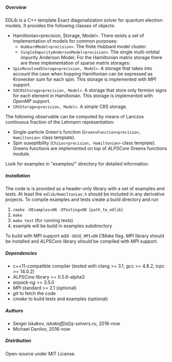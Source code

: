 ##### Overview
EDLib is a C++ template Exact diagonalization solver for quantum electron models. It provides the following classes of objects:

- Hamiltonian<precision, Storage, Model>. 
There exists a set of implementation of models for common purposes:
    - `HubbardModel<precision>`. The finite Hubbard model cluster.
    - `SingleImpurityAndersonModel<precision>`. The single multi-orbital impurity Anderson Model.
For the Hamiltonian matrix storage there are three implementation of sparse matrix storages:
- `SpinResolvedStorage<precision, Model>`. A storage that takes into account the case when hopping Hamiltonian can be expressed as Kronecker sum for each spin. This storage is implemented with *MPI* support.
- `SOCRSStorage<precision, Model>`. A storage that store only fermion signs for each element in Hamiltonian. This storage is implemented with *OpenMP* support.
- `CRSStorage<precision, Model>`. A simple CRS storage.

The following observable can be computed by means of Lanczos continuous fraction of the Lehmann representation:
- Single-particle Green's function (`GreensFunction<precision, Hamiltonian>` class template).
- Spin suseptibility (`ChiLoc<precision, Hamiltonian>` class template).
Greens functions are implemented on top of *ALPSCore* Greens functions module.

Look for examples in "examples/" directory for detailed information.

##### Installation ###
The code is is provided as a header-only library with a set of examples and tests.
At least the `edlib/Hamiltonian.h` should be included in any derivative projects.
To compile examples and tests create a build directory and run 

1. `cmake -DExamples=ON -DTesting=ON {path_to_edlib}`
2. `make`
3. `make test` (for running tests)
4. example will be build in examples subdirectory

To build with MPI support add `-DUSE_MPI=ON` *CMake* flag. *MPI* library should be installed and *ALPSCore* library
should be compiled with *MPI* support.

##### Dependencies 
- c++11-compatible compiler (tested with clang >= 3.1, gcc >= 4.8.2, icpc >= 14.0.2)  
- *ALPSCore* library >= 0.5.6-alpha3
- *arpack-ng* >= 3.5.0
- *MPI* standard >= 2.1 (optional)
- *git* to fetch the code 
- *cmake* to build tests and examples (optional)

##### Authors
- Sergei Iskakov, *iskakoff[at]q-solvers.ru*, 2016-now
- Michael Danilov, 2016-now

##### Distribution
Open-source under MIT License.
